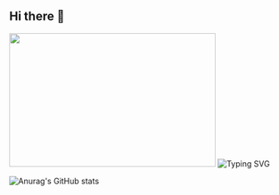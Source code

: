 
## Hi there 👋

<img src="https://upload.wikimedia.org/wikipedia/commons/thumb/5/5a/Animated_Wallpaper_Windows_10_-_Wallpaper_Engine.gif/1200px-Animated_Wallpaper_Windows_10_-_Wallpaper_Engine.gif" height="240" width="370">


<img src="https://readme-typing-svg.herokuapp.com?font=Fira+Code&center=true&pause=1000&width=435&lines=please+wait+loading" alt="Typing SVG" />

![Anurag's GitHub stats](https://github-readme-stats.vercel.app/api?username=Project743&show_icons=true&theme=ocean_dark)
